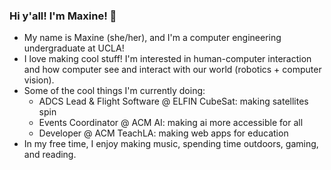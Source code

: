 ### Hi y'all! I'm Maxine! 👋

- My name is Maxine (she/her), and I'm a computer engineering undergraduate at UCLA!
- I love making cool stuff! I'm interested in human-computer interaction and how computer see and interact with our world (robotics + computer vision). 
- Some of the cool things I'm currently doing: 
  - ADCS Lead & Flight Software @ ELFIN CubeSat: making satellites spin
  - Events Coordinator @ ACM AI: making ai more accessible for all
  - Developer @ ACM TeachLA: making web apps for education
- In my free time, I enjoy making music, spending time outdoors, gaming, and reading.
